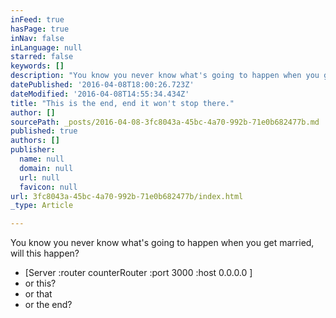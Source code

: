 ```yaml
---
inFeed: true
hasPage: true
inNav: false
inLanguage: null
starred: false
keywords: []
description: "You know you never know what's going to happen when you get married, will this happen?"
datePublished: '2016-04-08T18:00:26.723Z'
dateModified: '2016-04-08T14:55:34.434Z'
title: "This is the end, end it won't stop there."
author: []
sourcePath: _posts/2016-04-08-3fc8043a-45bc-4a70-992b-71e0b682477b.md
published: true
authors: []
publisher:
  name: null
  domain: null
  url: null
  favicon: null
url: 3fc8043a-45bc-4a70-992b-71e0b682477b/index.html
_type: Article

---
```

You know you never know what's going to happen when you get married, will this happen?

* \[Server :router counterRouter :port 3000 :host 0.0.0.0 \]
* or this?
* or that
* or the end?